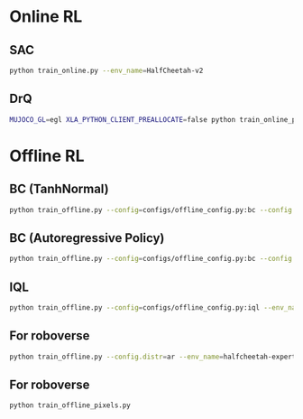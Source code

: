 
# Online RL

## SAC
```bash
python train_online.py --env_name=HalfCheetah-v2
```

## DrQ
```bash
MUJOCO_GL=egl XLA_PYTHON_CLIENT_PREALLOCATE=false python train_online_pixels.py --env_name=cheetah-run-v0
```

# Offline RL

## BC (TanhNormal)
```bash
python train_offline.py --config=configs/offline_config.py:bc --config.model_config.distr=tanh_normal --env_name=halfcheetah-expert-v2
```

## BC (Autoregressive Policy)
```bash
python train_offline.py --config=configs/offline_config.py:bc --config.model_config.distr=ar --env_name=halfcheetah-expert-v2
```

## IQL
```bash
python train_offline.py --config=configs/offline_config.py:iql --env_name=antmaze-large-play-v2 --eval_interval=100000 --eval_episodes=100
```

## For roboverse
```bash
python train_offline.py --config.distr=ar --env_name=halfcheetah-expert-v2
```

## For roboverse
```bash
python train_offline_pixels.py  
```